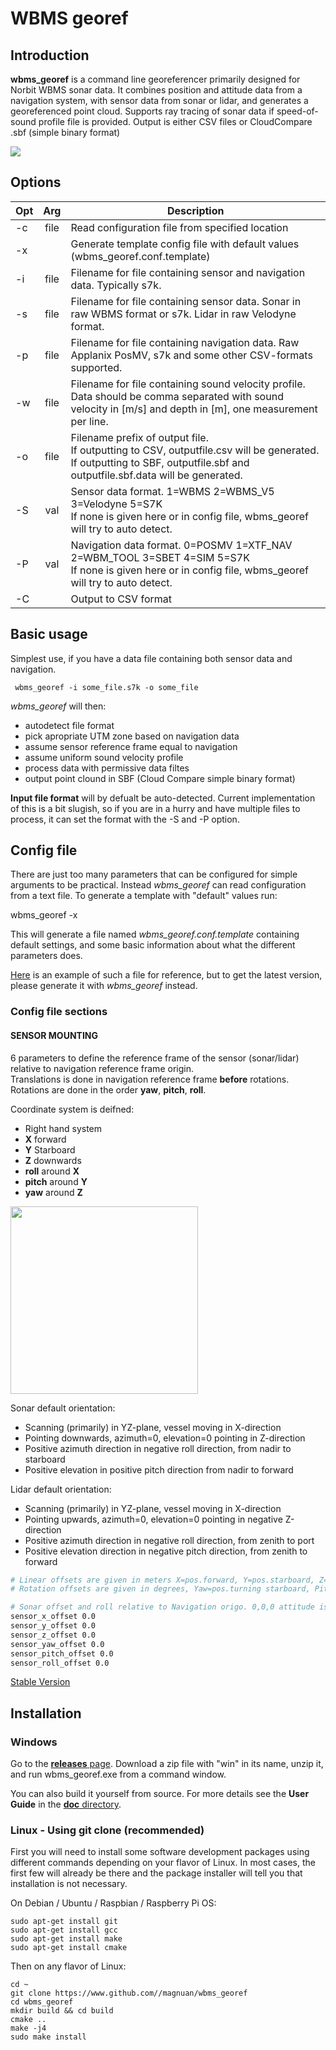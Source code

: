 # WBMS georef #

## Introduction ##
**wbms_georef** is a command line georeferencer primarily designed for Norbit WBMS sonar data.
It combines position and attitude data from a navigation system, with sensor data from sonar or lidar, and generates a georeferenced point cloud.
Supports ray tracing of sonar data if speed-of-sound profile file is provided.
Output is either CSV files or CloudCompare .sbf (simple binary format)
</pre>

![](example_picture.png)

## Options ##
|  Opt   |    Arg      |  Description  |
|--------|:-----------:|---------------|
| -c     |file	       |Read configuration file from specified location
| -x     |             |Generate template config file with default values (wbms_georef.conf.template)
| -i     |file         |Filename for file containing sensor and navigation data. Typically s7k.
| -s     |file         |Filename for file containing sensor data. Sonar in raw WBMS format or s7k. Lidar in raw Velodyne format.
| -p     |file         |Filename for file containing navigation data. Raw Applanix PosMV, s7k and some other CSV-formats supported.
| -w     |file         |Filename for file containing sound velocity profile.<br /> Data should be comma separated with sound velocity in [m/s] and depth in [m], one measurement per line.
| -o     |file         |Filename prefix of output file.<br />If outputting to CSV, outputfile.csv will be generated.<br /> If outputting to SBF, outputfile.sbf and outputfile.sbf.data will be generated.
| -S     |val          |Sensor data format. 1=WBMS 2=WBMS_V5 3=Velodyne 5=S7K<br /> If none is given here or in config file, wbms_georef will try to auto detect.
| -P     |val          |Navigation data format. 0=POSMV 1=XTF_NAV 2=WBM_TOOL 3=SBET 4=SIM 5=S7K<br /> If none is given here or in config file, wbms_georef will try to auto detect.
| -C     |             |Output to CSV format
## Basic usage ##

Simplest use, if you have a data file containing both sensor data and navigation.

     wbms_georef -i some_file.s7k -o some_file
     
*wbms_georef* will then:
* autodetect file format
* pick apropriate UTM zone based on navigation data
* assume sensor reference frame equal to navigation
* assume uniform sound velocity profile
* process data with permissive data filtes 
* output point clound in SBF (Cloud Compare simple binary format)

**Input file format** will by defualt be auto-detected. Current implementation of this is a bit slugish, so if you are in a hurry and have multiple files to process, it can set the format with the -S and -P option.

## Config file ##
There are just too many parameters that can be configured for simple arguments to be practical.
Instead *wbms_georef* can read configuration from a text file.
To generate a template with "default" values run:

  wbms_georef -x
 
This will generate a file named *wbms_georef.conf.template* containing default settings, and some basic information about what the different parameters does.

[Here](https://github.com/magnuan/wbms_georef/blob/main/doc/wbms_georef.conf.template) is an example of such a file for reference, but to get the latest version, please generate it with *wbms_georef* instead.

### Config file sections ###
#### SENSOR MOUNTING ####
6 parameters to define the reference frame of the sensor (sonar/lidar) relative to navigation reference frame origin.  
Translations is done in navigation reference frame **before** rotations.  
Rotations are done in the order **yaw**, **pitch**, **roll**.  

Coordinate system is deifned: 
* Right hand system
* **X** forward
* **Y** Starboard
* **Z** downwards 
* **roll** around **X**
* **pitch** around **Y** 
* **yaw** around **Z**
    
 <img src="https://github.com/magnuan/wbms_georef/blob/main/doc/cord_system.png" width="300" height="300">


Sonar default orientation:
* Scanning (primarily) in YZ-plane, vessel moving in X-direction
* Pointing downwards, azimuth=0, elevation=0  pointing in Z-direction
* Positive azimuth direction in negative roll direction, from nadir to starboard
* Positive elevation in positive pitch direction from nadir to forward

Lidar default orientation:
 * Scanning (primarily) in YZ-plane, vessel moving in X-direction
 * Pointing upwards, azimuth=0, elevation=0  pointing in negative Z-direction
 * Positive azimuth direction in negative roll direction, from zenith to port
 * Positive elevation direction in negative pitch direction, from zenith to forward


```bash
# Linear offsets are given in meters X=pos.forward, Y=pos.starboard, Z=pos.down
# Rotation offsets are given in degrees, Yaw=pos.turning starboard, Pitch=pos.tilting up, Roll=Rotating CW

# Sonar offset and roll relative to Navigation origo. 0,0,0 attitude is Rx facing downwards, Tx pointing aft
sensor_x_offset 0.0
sensor_y_offset 0.0
sensor_z_offset 0.0
sensor_yaw_offset 0.0
sensor_pitch_offset 0.0
sensor_roll_offset 0.0
```


[Stable Version](https://github.com/magnuan/wbms_georef/tree/master/doc)


## Installation ##

### Windows ###

Go to the [**releases** page](https://github.com/magnuan/wbms_georef/releases).   Download a zip file with "win" in its name, unzip it, and run wbms_georef.exe from a command window.

You can also build it yourself from source.  For more details see the **User Guide** in the [**doc** directory](https://github.com/magnuan/wbms_georef/tree/master/doc).

### Linux - Using git clone (recommended) ###

First you will need to install some software development packages using different commands depending on your flavor of Linux.
In most cases, the first few  will already be there and the package installer will tell you that installation is not necessary.

On Debian / Ubuntu / Raspbian / Raspberry Pi OS:

    sudo apt-get install git
    sudo apt-get install gcc
    sudo apt-get install make
    sudo apt-get install cmake

Then on any flavor of Linux:

	cd ~
	git clone https://www.github.com//magnuan/wbms_georef
	cd wbms_georef
	mkdir build && cd build
	cmake ..
	make -j4
	sudo make install

